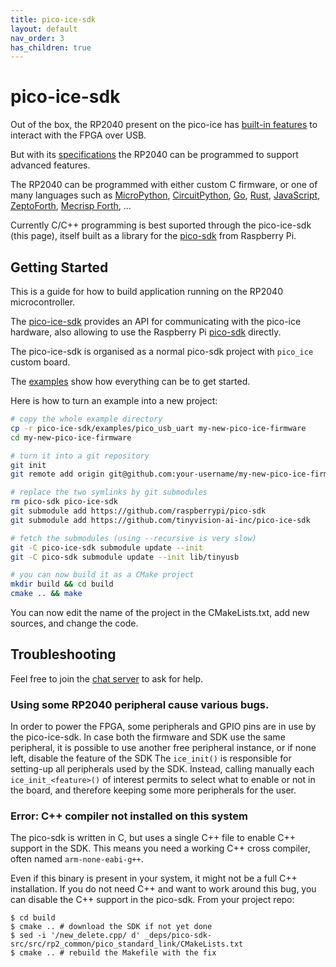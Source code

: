 ```yaml
---
title: pico-ice-sdk
layout: default
nav_order: 3
has_children: true
---
```


# pico-ice-sdk

Out of the box, the RP2040 present on the pico-ice has [built-in features](https://pico-ice.tinyvision.ai/getting_started.html#default-firmware) to interact with the FPGA over USB.

But with its [specifications](https://www.raspberrypi.com/products/rp2040/specifications/) the RP2040 can be programmed to support advanced features.

The RP2040 can be programmed with either custom C firmware, or one of many languages such as
[MicroPython](https://micropython.org/download/RPI_PICO/),
[CircuitPython](https://circuitpython.org/board/raspberry_pi_pico/),
[Go](https://tinygo.org/docs/reference/microcontrollers/pico/),
[Rust](https://docs.rs/rp2040/latest/rp2040/),
[JavaScript](https://kalumajs.org/),
[ZeptoForth](https://github.com/tabemann/zeptoforth),
[Mecrisp Forth](https://wellys.com/posts/rp2040_forth/),
...

Currently C/C++ programming is best suported through the pico-ice-sdk (this page),
itself built as a library for the
[pico-sdk](https://github.com/raspberrypi/pico-sdk/) from Raspberry Pi.


## Getting Started

This is a guide for how to build application running on the RP2040 microcontroller.

The [pico-ice-sdk](https://github.com/tinyvision-ai-inc/pico-ice-sdk/) provides an API for communicating with the pico-ice hardware, also allowing to use the Raspberry Pi [pico-sdk](https://github.com/raspberrypi/pico-sdk/) directly.

The pico-ice-sdk is organised as a normal pico-sdk project with `pico_ice` custom board.

The [examples](https://github.com/tinyvision-ai-inc/pico-ice-sdk/blob/main/examples/) show how everything can be to get started.

Here is how to turn an example into a new project:

```bash
# copy the whole example directory
cp -r pico-ice-sdk/examples/pico_usb_uart my-new-pico-ice-firmware
cd my-new-pico-ice-firmware

# turn it into a git repository
git init
git remote add origin git@github.com:your-username/my-new-pico-ice-firmware

# replace the two symlinks by git submodules
rm pico-sdk pico-ice-sdk
git submodule add https://github.com/raspberrypi/pico-sdk
git submodule add https://github.com/tinyvision-ai-inc/pico-ice-sdk

# fetch the submodules (using --recursive is very slow)
git -C pico-ice-sdk submodule update --init
git -C pico-sdk submodule update --init lib/tinyusb

# you can now build it as a CMake project
mkdir build && cd build
cmake .. && make
```

You can now edit the name of the project in the CMakeLists.txt, add new sources, and change the code.

## Troubleshooting

Feel free to join the [chat server](https://discord.gg/sb2kwc66) to ask for help.

### Using some RP2040 peripheral cause various bugs.

In order to power the FPGA, some peripherals and GPIO pins are in use by the pico-ice-sdk.
In case both the firmware and SDK use the same peripheral, it is possible to use another free peripheral instance, or if none left, disable the feature of the SDK
The `ice_init()` is responsible for setting-up all peripherals used by the SDK.
Instead, calling manually each `ice_init_<feature>()` of interest permits to select what to enable or not in the board, and therefore keeping some more peripherals for the user.

### Error: C++ compiler not installed on this system

The pico-sdk is written in C, but uses a single C++ file to enable C++ support in the SDK.
This means you need a working C++ cross compiler, often named `arm-none-eabi-g++`.

Even if this binary is present in your system, it might not be a full C++ installation.
If you do not need C++ and want to work around this bug, you can disable the C++ support
in the pico-sdk. From your project repo:

```shell
$ cd build
$ cmake .. # download the SDK if not yet done
$ sed -i '/new_delete.cpp/ d' _deps/pico-sdk-src/src/rp2_common/pico_standard_link/CMakeLists.txt
$ cmake .. # rebuild the Makefile with the fix
```
